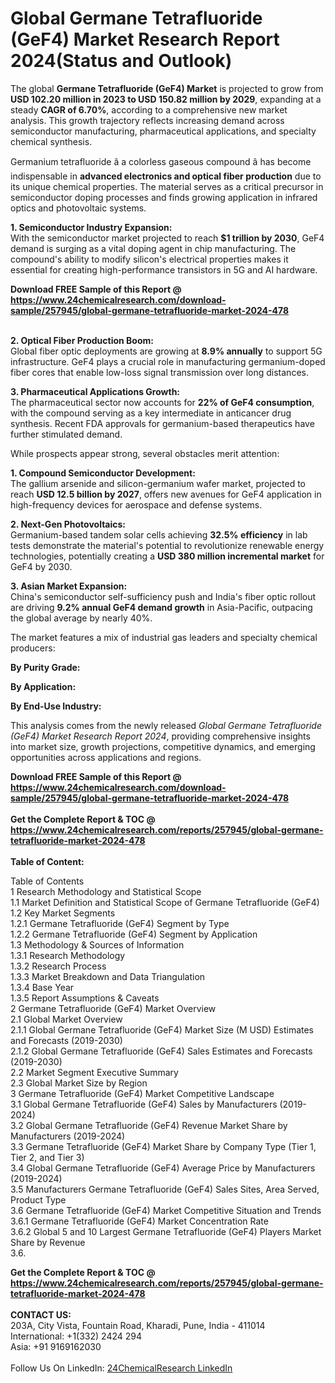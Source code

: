<h1>Global Germane Tetrafluoride (GeF4) Market Research Report 2024(Status and Outlook)</h1><p>The global <strong>Germane Tetrafluoride (GeF4) Market</strong> is projected to grow from <strong>USD 102.20 million in 2023 to USD 150.82 million by 2029</strong>, expanding at a steady <strong>CAGR of 6.70%</strong>, according to a comprehensive new market analysis. This growth trajectory reflects increasing demand across semiconductor manufacturing, pharmaceutical applications, and specialty chemical synthesis.</p><p>Germanium tetrafluoride â a colorless gaseous compound â has become indispensable in <strong>advanced electronics and optical fiber production</strong> due to its unique chemical properties. The material serves as a critical precursor in semiconductor doping processes and finds growing application in infrared optics and photovoltaic systems.</p><p><strong>1. Semiconductor Industry Expansion:</strong><br>
With the semiconductor market projected to reach <strong>$1 trillion by 2030</strong>, GeF4 demand is surging as a vital doping agent in chip manufacturing. The compound's ability to modify silicon's electrical properties makes it essential for creating high-performance transistors in 5G and AI hardware.</p><div><b>Download FREE Sample of this Report @ 
            <a href="https://www.24chemicalresearch.com/download-sample/257945/global-germane-tetrafluoride-market-2024-478">
            https://www.24chemicalresearch.com/download-sample/257945/global-germane-tetrafluoride-market-2024-478</a></b></div><br><p><strong>2. Optical Fiber Production Boom:</strong><br>
Global fiber optic deployments are growing at <strong>8.9% annually</strong> to support 5G infrastructure. GeF4 plays a crucial role in manufacturing germanium-doped fiber cores that enable low-loss signal transmission over long distances.</p><p><strong>3. Pharmaceutical Applications Growth:</strong><br>
The pharmaceutical sector now accounts for <strong>22% of GeF4 consumption</strong>, with the compound serving as a key intermediate in anticancer drug synthesis. Recent FDA approvals for germanium-based therapeutics have further stimulated demand.</p><p>While prospects appear strong, several obstacles merit attention:</p><p><strong>1. Compound Semiconductor Development:</strong><br>
The gallium arsenide and silicon-germanium wafer market, projected to reach <strong>USD 12.5 billion by 2027</strong>, offers new avenues for GeF4 application in high-frequency devices for aerospace and defense systems.</p><p><strong>2. Next-Gen Photovoltaics:</strong><br>
Germanium-based tandem solar cells achieving <strong>32.5% efficiency</strong> in lab tests demonstrate the material's potential to revolutionize renewable energy technologies, potentially creating a <strong>USD 380 million incremental market</strong> for GeF4 by 2030.</p><p><strong>3. Asian Market Expansion:</strong><br>
China's semiconductor self-sufficiency push and India's fiber optic rollout are driving <strong>9.2% annual GeF4 demand growth</strong> in Asia-Pacific, outpacing the global average by nearly 40%.</p><p>The market features a mix of industrial gas leaders and specialty chemical producers:</p><p><strong>By Purity Grade:</strong></p><p><strong>By Application:</strong></p><p><strong>By End-Use Industry:</strong></p><p>This analysis comes from the newly released <em>Global Germane Tetrafluoride (GeF4) Market Research Report 2024</em>, providing comprehensive insights into market size, growth projections, competitive dynamics, and emerging opportunities across applications and regions.</p><div><b>Download FREE Sample of this Report @ 
            <a href="https://www.24chemicalresearch.com/download-sample/257945/global-germane-tetrafluoride-market-2024-478">
            https://www.24chemicalresearch.com/download-sample/257945/global-germane-tetrafluoride-market-2024-478</a></b></div><br><div><b>Get the Complete Report & TOC @ 
            <a href="https://www.24chemicalresearch.com/reports/257945/global-germane-tetrafluoride-market-2024-478">
            https://www.24chemicalresearch.com/reports/257945/global-germane-tetrafluoride-market-2024-478</a></b></div><br>
            <b>Table of Content:</b><p>Table of Contents<br />
1 Research Methodology and Statistical Scope<br />
1.1 Market Definition and Statistical Scope of Germane Tetrafluoride (GeF4)<br />
1.2 Key Market Segments<br />
1.2.1 Germane Tetrafluoride (GeF4) Segment by Type<br />
1.2.2 Germane Tetrafluoride (GeF4) Segment by Application<br />
1.3 Methodology & Sources of Information<br />
1.3.1 Research Methodology<br />
1.3.2 Research Process<br />
1.3.3 Market Breakdown and Data Triangulation<br />
1.3.4 Base Year<br />
1.3.5 Report Assumptions & Caveats<br />
2 Germane Tetrafluoride (GeF4) Market Overview<br />
2.1 Global Market Overview<br />
2.1.1 Global Germane Tetrafluoride (GeF4) Market Size (M USD) Estimates and Forecasts (2019-2030)<br />
2.1.2 Global Germane Tetrafluoride (GeF4) Sales Estimates and Forecasts (2019-2030)<br />
2.2 Market Segment Executive Summary<br />
2.3 Global Market Size by Region<br />
3 Germane Tetrafluoride (GeF4) Market Competitive Landscape<br />
3.1 Global Germane Tetrafluoride (GeF4) Sales by Manufacturers (2019-2024)<br />
3.2 Global Germane Tetrafluoride (GeF4) Revenue Market Share by Manufacturers (2019-2024)<br />
3.3 Germane Tetrafluoride (GeF4) Market Share by Company Type (Tier 1, Tier 2, and Tier 3)<br />
3.4 Global Germane Tetrafluoride (GeF4) Average Price by Manufacturers (2019-2024)<br />
3.5 Manufacturers Germane Tetrafluoride (GeF4) Sales Sites, Area Served, Product Type<br />
3.6 Germane Tetrafluoride (GeF4) Market Competitive Situation and Trends<br />
3.6.1 Germane Tetrafluoride (GeF4) Market Concentration Rate<br />
3.6.2 Global 5 and 10 Largest Germane Tetrafluoride (GeF4) Players Market Share by Revenue<br />
3.6.</p><div><b>Get the Complete Report & TOC @ 
            <a href="https://www.24chemicalresearch.com/reports/257945/global-germane-tetrafluoride-market-2024-478">
            https://www.24chemicalresearch.com/reports/257945/global-germane-tetrafluoride-market-2024-478</a></b></div><br><b>CONTACT US:</b><br>
            203A, City Vista, Fountain Road, Kharadi, Pune, India - 411014<br>
            International: +1(332) 2424 294<br>
            Asia: +91 9169162030 <br><br>
            Follow Us On LinkedIn: <a href="https://www.linkedin.com/company/24chemicalresearch/">24ChemicalResearch LinkedIn</a>